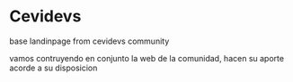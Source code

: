 # Cevidevs
base landinpage from cevidevs community

vamos contruyendo en conjunto la web de la comunidad, hacen su aporte acorde a su disposicion 

